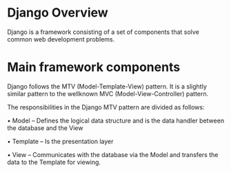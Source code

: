 # Django Overview

Django is a framework consisting of a set of components that solve common web development problems. 

# Main framework components

Django follows the MTV (Model-Template-View) pattern. It is a slightly similar pattern to the wellknown MVC (Model-View-Controller) pattern.

The responsibilities in the Django MTV pattern are divided as follows:

• Model – Defines the logical data structure and is the data handler between the database and
the View

• Template – Is the presentation layer

• View – Communicates with the database via the Model and transfers the data to the Template
for viewing.
